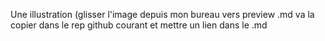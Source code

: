 Une illustration (glisser l'image depuis mon bureau vers preview .md va la copier dans le rep github courant et mettre un lien dans le .md
